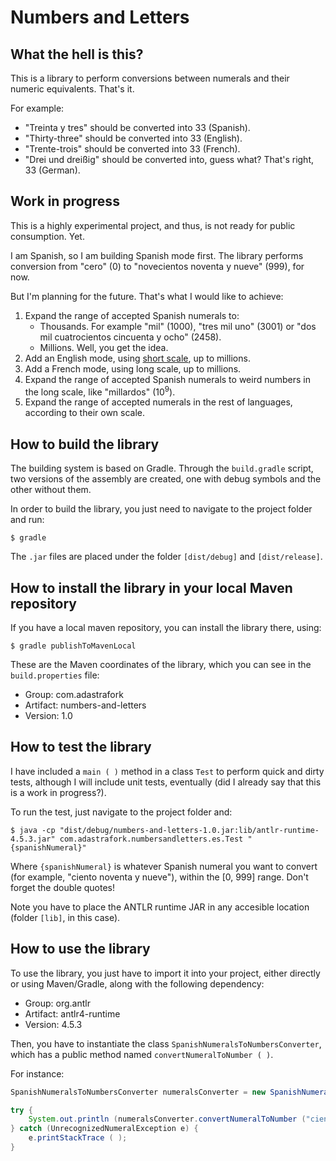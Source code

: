 # Numbers and Letters

## What the hell is this?

This is a library to perform conversions between numerals and their numeric equivalents. That's it.

For example:

* "Treinta y tres" should be converted into 33 (Spanish).
* "Thirty-three" should be converted into 33 (English).
* "Trente-trois" should be converted into 33 (French).
* "Drei und dreißig" should be converted into, guess what? That's right, 33 (German).

## Work in progress

This is a highly experimental project, and thus, is not ready for public consumption. Yet.

I am Spanish, so I am building Spanish mode first. The library performs conversion from "cero" (0) to "novecientos noventa y nueve" (999), for now.

But I'm planning for the future. That's what I would like to achieve:

1. Expand the range of accepted Spanish numerals to:
	- Thousands. For example "mil" (1000), "tres mil uno" (3001) or "dos mil cuatrocientos cincuenta y ocho" (2458).
	- Millions. Well, you get the idea.
2. Add an English mode, using [short scale](https://en.wikipedia.org/wiki/Long_and_short_scales), up to millions.
3. Add a French mode, using long scale, up to millions.
4. Expand the range of accepted Spanish numerals to weird numbers in the long scale, like "millardos" (10<sup>9</sup>).
5. Expand the range of accepted numerals in the rest of languages, according to their own scale.

## How to build the library

The building system is based on Gradle. Through the `build.gradle` script, two versions of the assembly are created, one with debug symbols and the other without them.

In order to build the library, you just need to navigate to the project folder and run:

```
$ gradle
```

The `.jar` files are placed under the folder `[dist/debug]` and `[dist/release]`.

## How to install the library in your local Maven repository

If you have a local maven repository, you can install the library there, using:

```
$ gradle publishToMavenLocal
```

These are the Maven coordinates of the library, which you can see in the `build.properties` file:

* Group: com.adastrafork
* Artifact: numbers-and-letters
* Version: 1.0

## How to test the library

I have included a `main ( )` method in a class `Test` to perform quick and dirty tests, although I will include unit tests, eventually (did I already say that this is a work in progress?).

To run the test, just navigate to the project folder and:

```
$ java -cp "dist/debug/numbers-and-letters-1.0.jar:lib/antlr-runtime-4.5.3.jar" com.adastrafork.numbersandletters.es.Test "{spanishNumeral}"
```

Where `{spanishNumeral}` is whatever Spanish numeral you want to convert (for example, "ciento noventa y nueve"), within the [0, 999] range. Don't forget the double quotes!

Note you have to place the ANTLR runtime JAR in any accesible location (folder `[lib]`, in this case).

## How to use the library

To use the library, you just have to import it into your project, either directly or using Maven/Gradle, along with the following dependency:

* Group: org.antlr
* Artifact: antlr4-runtime
* Version: 4.5.3

Then, you have to instantiate the class `SpanishNumeralsToNumbersConverter`, which has a public method named `convertNumeralToNumber ( )`.

For instance:

```Java
SpanishNumeralsToNumbersConverter numeralsConverter = new SpanishNumeralsToNumbersConverter ( );

try {
    System.out.println (numeralsConverter.convertNumeralToNumber ("ciento noventa y nueve"));
} catch (UnrecognizedNumeralException e) {
    e.printStackTrace ( );
}
```